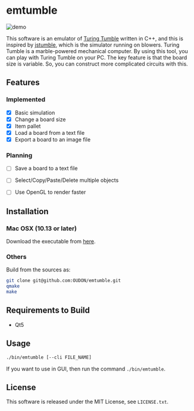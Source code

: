 # emtumble

![demo](https://raw.githubusercontent.com/wiki/OUDON/emtumble/images/demo.gif)

This software is an emulator of [Turing Tumble](https://www.turingtumble.com/) written in C++, and this is inspired by [jstumble](https://www.lodev.org/jstumble/), which is the simulator running on blowers.
Turing Tumble is a marble-powered mechanical computer.
By using this tool, you can play with Turing Tumble on your PC.
The key feature is that the board size is variable. So, you can construct more complicated circuits with this.


## Features
### Implemented
- [x] Basic simulation
- [x] Change a board size
- [x] Item pallet
- [x] Load a board from a text file
- [x] Export a board to an image file

### Planning 
- [ ] Save a board to a text file
- [ ] Select/Copy/Paste/Delete multiple objects 
- [ ] Use OpenGL to render faster


## Installation
### Mac OSX (10.13 or later)
Download the executable from [here](https://github.com/OUDON/emtumble/releases).

### Others

Build from the sources as:

``` sh
git clone git@github.com:OUDON/emtumble.git
qmake
make
```


## Requirements to Build
- Qt5


## Usage
``` sh
./bin/emtumble [--cli FILE_NAME]
```

If you want to use in GUI, then run the command `./bin/emtumble`.


## License
This software is released under the MIT License, see `LICENSE.txt`.
